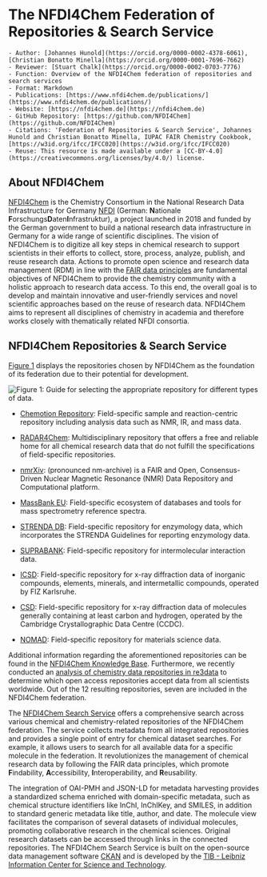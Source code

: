 # The NFDI4Chem Federation of Repositories & Search Service

```{dropdown} About this recipe
- Author: [Johannes Hunold](https://orcid.org/0000-0002-4378-6061), [Christian Bonatto Minella](https://orcid.org/0000-0001-7696-7662)
- Reviewer: [Stuart Chalk](https://orcid.org/0000-0002-0703-7776)
- Function: Overview of the NFDI4Chem federation of repositories and search services
- Format: Markdown
- Publications: [https://www.nfdi4chem.de/publications/](https://www.nfdi4chem.de/publications/)
- Website: [https://nfdi4chem.de](https://nfdi4chem.de)
- GitHub Repository: [https://github.com/NFDI4Chem](https://github.com/NFDI4Chem)
- Citations: 'Federation of Repositories & Search Service', Johannes Hunold and Christian Bonatto Minella, IUPAC FAIR Chemistry Cookbook, [https://w3id.org/ifcc/IFCC020](https://w3id.org/ifcc/IFCC020)
- Reuse: This resource is made available under a [CC-BY-4.0](https://creativecommons.org/licenses/by/4.0/) license.
```

## About NFDI4Chem

[NFDI4Chem](https://www.nfdi4chem.de/) is the Chemistry Consortium in the National Research Data Infrastructure for Germany [NFDI](https://www.nfdi.de/?lang=en) 
(German: **N**ationale **F**orschungs**D**aten**I**nfrastruktur), a project launched in 2018 and funded by the German 
government to build a national research data infrastructure in Germany for a wide range of scientific disciplines. The 
vision of NFDI4Chem is to digitize all key steps in chemical research to support scientists in their efforts to collect,
store, process, analyze, publish, and reuse research data. Actions to promote open science and research data management 
(RDM) in line with the [FAIR data principles](https://www.go-fair.org/fair-principles/) are fundamental objectives of NFDI4Chem to provide the chemistry 
community with a holistic approach to research data access. To this end, the overall goal is to develop and maintain 
innovative and user-friendly services and novel scientific approaches based on the reuse of research data. NFDI4Chem 
aims to represent all disciplines of chemistry in academia and therefore works closely with thematically related NFDI 
consortia.

## NFDI4Chem Repositories & Search Service

[Figure 1](images/NFDI4Chem_Repo_fig1.png) displays the repositories chosen by NFDI4Chem as the foundation of its 
federation due to their potential for development.

![Figure 1: Guide for selecting the appropriate repository for different types of data.](images/NFDI4Chem_Repo_fig1.png)

- [Chemotion Repository](https://www.chemotion-repository.net/welcome):
Field-specific sample and reaction-centric repository including analysis data such as NMR, IR, and mass data.

- [RADAR4Chem](https://www.nfdi4chem.de/index.php/2650-2/):
Multidisciplinary repository that offers a free and reliable home for all chemical research data that do not fulfill
the specifications of field-specific repositories.

- [nmrXiv](https://nmrxiv.org/):
(pronounced nm-archive) is a FAIR and Open, Consensus-Driven Nuclear Magnetic Resonance (NMR) Data 
Repository and Computational platform.

- [MassBank EU](https://massbank.eu/MassBank/):
Field-specific ecosystem of databases and tools for mass spectrometry reference spectra.

- [STRENDA DB](https://www.beilstein-strenda-db.org/):
Field-specific repository for enzymology data, which incorporates the STRENDA Guidelines for reporting enzymology data.

- [SUPRABANK](https://suprabank.org/):
Field-specific repository for intermolecular interaction data.

- [ICSD](https://icsd.fiz-karlsruhe.de/):
Field-specific repository for x-ray diffraction data of inorganic compounds, elements, minerals, and intermetallic 
compounds, operated by FIZ Karlsruhe.

- [CSD](https://www.ccdc.cam.ac.uk/structures/):
Field-specific repository for x-ray diffraction data of molecules generally containing at least carbon and hydrogen, 
operated by the Cambridge Crystallographic Data Centre (CCDC).

- [NOMAD](https://nomad-lab.eu/nomad-lab/):
Field-specific repository for materials science data.

Additional information regarding the aforementioned repositories can be found in the [NFDI4Chem Knowledge Base](https://knowledgebase.nfdi4chem.de/knowledge_base/docs/choose_repository/). 
Furthermore, we recently conducted an [analysis of chemistry data repositories in re3data](https://zenodo.org/records/8347993) to determine which 
open access repositories accept data from all scientists worldwide. Out of the 12 resulting repositories, seven are 
included in the NFDI4Chem federation.

The [NFDI4Chem Search Service](https://search.nfdi4chem.de/) offers a comprehensive search across various chemical and 
chemistry-related repositories of the NFDI4Chem federation. The service collects metadata from all integrated 
repositories and provides a single point of entry for chemical dataset searches. For example, it allows users to 
search for all available data for a specific molecule in the federation. It revolutionizes the management of chemical 
research data by following the FAIR data principles, which promote **F**indability, **A**ccessibility, 
**I**nteroperability, and **R**eusability.

The integration of OAI-PMH and JSON-LD for metadata harvesting provides a standardized schema enriched with 
domain-specific metadata, such as chemical structure identifiers like InChI, InChIKey, and SMILES, in addition to 
standard generic metadata like title, author, and date. The molecule view facilitates the comparison of several 
datasets of individual molecules, promoting collaborative research in the chemical sciences. Original research 
datasets can be accessed through links in the connected repositories. The NFDI4Chem Search Service is built on 
the open-source data management software [CKAN](https://ckan.org/) and is developed by the 
[TIB - Leibniz Information Center for Science and Technology](https://www.tib.eu/en/).
